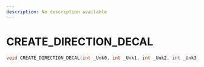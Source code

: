 ```yaml
---
description: No description available 
---
```


# CREATE_DIRECTION_DECAL

```cpp
void CREATE_DIRECTION_DECAL(int _Unk0, int _Unk1, int _Unk2, int _Unk3, int _Unk4, int _Unk5, int _Unk6, int _Unk7, int _Unk8);
```